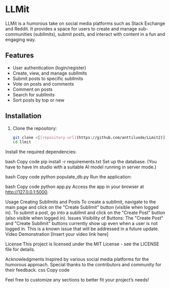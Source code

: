 # LLMit

LLMit is a humorous take on social media platforms such as Stack Exchange and Reddit. It provides a space for users to create and manage sub-communities (subllmits), submit posts, and interact with content in a fun and engaging way.

## Features

- User authentication (login/register)
- Create, view, and manage subllmits
- Submit posts to specific subllmits
- Vote on posts and comments
- Comment on posts
- Search for subllmits
- Sort posts by top or new

## Installation

1. Clone the repository:
   ```bash
   git clone <[[repository-url](https://github.com/anttiluode/LLmit2)](https://github.com/anttiluode/LLmit2/)>
   cd llmit
Install the required dependencies:

bash
Copy code
pip install -r requirements.txt
Set up the database. (You have to have lm studio with a suitable AI model running in server mode.)

bash
Copy code
python populate_db.py
Run the application:

bash
Copy code
python app.py
Access the app in your browser at http://127.0.0.1:5000.

Usage
Creating Subllmits and Posts
To create a subllmit, navigate to the main page and click on the "Create Subllmit" button (visible when logged in).
To submit a post, go into a subllmit and click on the "Create Post" button (also visible when logged in).
Issues
Visibility of Buttons: The "Create Post" and "Create Subllmit" buttons currently show up even when a user is not logged in. This is a known issue that will be addressed in a future update.
Video Demonstration
[Insert your video link here]

License
This project is licensed under the MIT License - see the LICENSE file for details.

Acknowledgments
Inspired by various social media platforms for the humorous approach.
Special thanks to the contributors and community for their feedback.
css
Copy code

Feel free to customize any sections to better fit your project’s needs!

